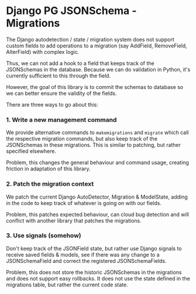 # Django PG JSONSchema - Migrations

The Django autodetection / state / migration system does
not support custom fields to add operations to a migration
(say AddField, RemoveField, AlterField) with complex logic.

Thus, we can not add a hook to a field that keeps track of
the JSONSchemas in the database. Because we can do validation
in Python, it's currently sufficient to this through the field.

However, the goal of this library is to commit the schemas to
database so we can better ensure the validity of the fields.

There are three ways to go about this:

### 1. Write a new management command

We provide alternative commands to `makemigrations` and `migrate`
which call the respective migration commands, but also keep track
of the JSONSchemas in these migrations. This is similar to patching,
but rather specified elsewhere.

Problem, this changes the general behaviour and command usage,
creating friction in adaptation of this library.

### 2. Patch the migration context

We patch the current Django AutoDetector, Migration & ModelState,
adding in the code to keep track of whatever is going on with our
fields.

Problem, this patches expected behaviour, can cloud bug detection
and will conflict with another library that patches the
migrations.

### 3. Use signals (somehow)

Don't keep track of the JSONField state, but rather use Django signals
to receive saved fields & models, see if there was any change to a
JSONSchemaField and correct the registered JSONSchemaFields.

Problem, this does not store the historic JSONSchemas in the migrations
and does not support easy rollbacks. It does not use the state defined
in the migrations table, but rather the current code state.
